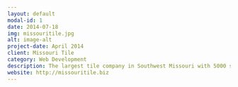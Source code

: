 ```yaml
---
layout: default
modal-id: 1
date: 2014-07-18
img: missouritile.jpg
alt: image-alt
project-date: April 2014
client: Missouri Tile
category: Web Development
description: The largest tile company in Southwest Missouri with 5000 square foot showroom hired Zach Dyer Design to design a company logo and site. The site is live at <a href="http://missouritile.biz">MissouriTile.biz</a>.
website: http://missouritile.biz
---
```

